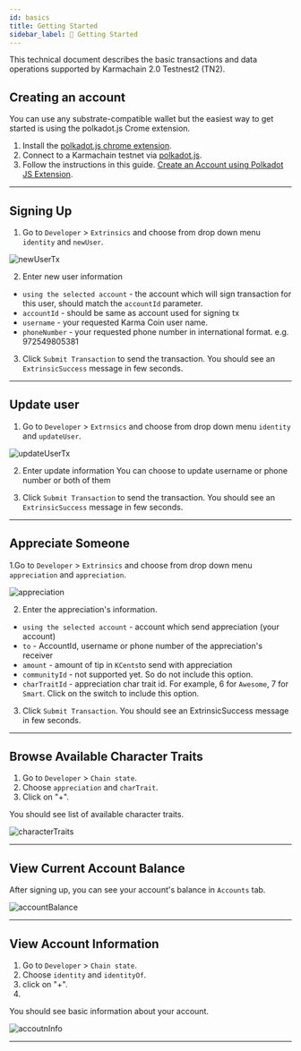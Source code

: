 ```yaml
---
id: basics
title: Getting Started
sidebar_label: 📜 Getting Started
---
```


This technical document describes the basic transactions and data operations supported by Karmachain 2.0 Testnest2 (TN2).

## Creating an account

You can use any substrate-compatible wallet but the easiest way to get started is using the polkadot.js Crome extension.

1. Install the [polkadot.js chrome extension](https://chrome.google.com/webstore/detail/polkadot%7Bjs%7D-extension/mopnmbcafieddcagagdcbnhejhlodfdd).
2. Connect to a Karmachain testnet via [polkadot.js](https://polkadot.js.org/apps/?rpc=wss%3A%2F%2Ftestnet.karmaco.in%2Ftestnet%2Fws#/explorer).
3. Follow the instructions in this guide. [Create an Account using Polkadot JS Extension](https://www.youtube.com/watch?v=sy7lvAqyzkY).

---

## Signing Up

1. Go to `Developer` > `Extrinsics` and choose from drop down menu `identity` and `newUser`.

![newUserTx](/testnet/new-user-tx.png)

2. Enter new user information
- `using the selected account` - the account which will sign transaction for this user, should match the `accountId` parameter.
- `accountId` - should be same as account used for signing tx
- `username` - your requested Karma Coin user name.
- `phoneNumber` - your requested phone number in international format. e.g. 972549805381

3. Click `Submit Transaction` to send the transaction. You should see an `ExtrinsicSuccess` message in few seconds.

---

## Update user

1. Go to `Developer` > `Extrnsics` and choose from drop down menu `identity` and `updateUser`.

![updateUserTx](/testnet/update-user-tx.png)

2. Enter update information
You can choose to update username or phone number or both of them

3. Click `Submit Transaction` to send the transaction. You should see an `ExtrinsicSuccess` message in few seconds.


---

## Appreciate Someone

1.Go to `Developer` > `Extrinsics` and choose from drop down menu `appreciation` and `appreciation`.

![appreciation](/testnet/appreciation.png)

2. Enter the appreciation's information.
- `using the selected account` - account which send appreciation (your account)
- `to` - AccountId, username or phone number of the appreciation's receiver
- `amount` - amount of tip in `KCents`to send with appreciation
- `communityId` - not supported yet. So do not include this option.
- `charTraitId` - appreciation char trait id. For example, 6 for `Awesome`, 7 for `Smart`. Click on the switch to include this option.

3. Click `Submit Transaction`. You should see an ExtrinsicSuccess message in few seconds.

---

## Browse Available Character Traits
1. Go to `Developer` > `Chain state`.
2. Choose `appreciation` and `charTrait`.
2. Click on "+".

You should see list of available character traits.

![characterTraits](/testnet/char-traits.png)

----

## View Current Account Balance

After signing up, you can see your account's balance in `Accounts` tab.

![accountBalance](/testnet/account-balance.png)

----

## View Account Information

1. Go to `Developer` > `Chain state`.
2. Choose `identity` and `identityOf`.
3. click on "+".
4. 
You should see basic information about your account.

![accoutnInfo](/testnet/account-info.png)

----



